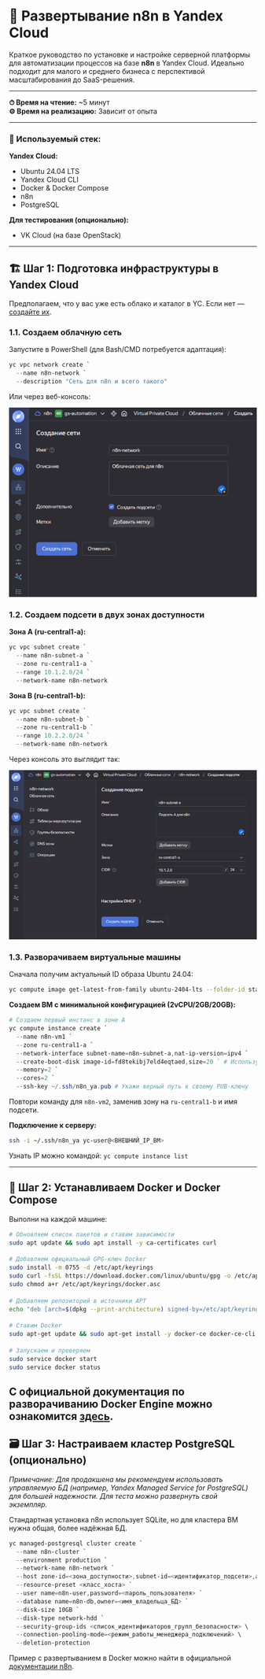 # 🚀 Развертывание n8n в Yandex Cloud

Краткое руководство по установке и настройке серверной платформы для автоматизации процессов на базе **n8n** в Yandex Cloud. Идеально подходит для малого и среднего бизнеса с перспективой масштабирования до SaaS-решения.

---
**⏱ Время на чтение:** ~5 минут  
**⚙️ Время на реализацию:** Зависит от опыта

---

### 🧰 Используемый стек:

**Yandex Cloud:**
- Ubuntu 24.04 LTS
- Yandex Cloud CLI
- Docker & Docker Compose
- n8n
- PostgreSQL

**Для тестирования (опционально):**
- VK Cloud (на базе OpenStack)

---

## 🏗 Шаг 1: Подготовка инфраструктуры в Yandex Cloud

Предполагаем, что у вас уже есть облако и каталог в YC. Если нет — [создайте их]((https://yandex.cloud/ru/docs/resource-manager/operations/cloud/create)).

### 1.1. Создаем облачную сеть

Запустите в PowerShell (для Bash/CMD потребуется адаптация):

```powershell
yc vpc network create `
  --name n8n-network `
  --description "Сеть для n8n и всего такого"
```

Или через веб-консоль:

![Создание сети в консоли Yandex Cloud](https://github.com/sword76/n8nYandexCloud/blob/main/assets/network_create.png)

### 1.2. Создаем подсети в двух зонах доступности

**Зона A (ru-central1-a):**
```powershell
yc vpc subnet create `
  --name n8n-subnet-a `
  --zone ru-central1-a `
  --range 10.1.2.0/24 `
  --network-name n8n-network
```

**Зона B (ru-central1-b):**
```powershell
yc vpc subnet create `
  --name n8n-subnet-b `
  --zone ru-central1-b `
  --range 10.2.2.0/24 `
  --network-name n8n-network
```

Через консоль это выглядит так:

![Создание подсети](https://github.com/sword76/n8nYandexCloud/blob/main/assets/subnet_create.png)

### 1.3. Разворачиваем виртуальные машины

Сначала получим актуальный ID образа Ubuntu 24.04:
```bash
yc compute image get-latest-from-family ubuntu-2404-lts --folder-id standard-images
```

**Создаем ВМ с минимальной конфигурацией (2vCPU/2GB/20GB):**

```powershell
# Создаем первый инстанс в зоне А
yc compute instance create `
  --name n8n-vm1 `
  --zone ru-central1-a `
  --network-interface subnet-name=n8n-subnet-a,nat-ip-version=ipv4 `
  --create-boot-disk image-id=fd8tekibj7eld4eqtaed,size=20 ` # Используй актуальный ID из команды выше!
  --memory=2 `
  --cores=2 `
  --ssh-key ~/.ssh/n8n_ya.pub # Укажи верный путь к своему PUB-ключу
```

Повтори команду для `n8n-vm2`, заменив зону на `ru-central1-b` и имя подсети.

**Подключение к серверу:**
```bash
ssh -i ~/.ssh/n8n_ya yc-user@<ВНЕШНИЙ_IP_ВМ>
```
Узнать IP можно командой: `yc compute instance list`

---

## 🐳 Шаг 2: Устанавливаем Docker и Docker Compose

Выполни на каждой машине:

```bash
# Обновляем список пакетов и ставим зависимости
sudo apt update && sudo apt install -y ca-certificates curl

# Добавляем официальный GPG-ключ Docker
sudo install -m 0755 -d /etc/apt/keyrings
sudo curl -fsSL https://download.docker.com/linux/ubuntu/gpg -o /etc/apt/keyrings/docker.asc
sudo chmod a+r /etc/apt/keyrings/docker.asc

# Добавляем репозиторий в источники APT
echo "deb [arch=$(dpkg --print-architecture) signed-by=/etc/apt/keyrings/docker.asc] https://download.docker.com/linux/ubuntu $(. /etc/os-release && echo "${UBUNTU_CODENAME:-$VERSION_CODENAME}") stable" | sudo tee /etc/apt/sources.list.d/docker.list > /dev/null

# Ставим Docker
sudo apt-get update && sudo apt-get install -y docker-ce docker-ce-cli containerd.io docker-buildx-plugin docker-compose-plugin

# Запускаем и проверяем
sudo service docker start
sudo service docker status
```
C официальной документация по разворачиванию Docker Engine можно ознакомится [здесь](https://docs.docker.com/engine/install/).
---

## 🗃 Шаг 3: Настраиваем кластер PostgreSQL (опционально)

*Примечание: Для продакшена мы рекомендуем использовать управляемую БД (например, Yandex Managed Service for PostgreSQL) для большей надежности. Для теста можно развернуть свой экземпляр.*

Стандартная установка n8n использует SQLite, но для кластера ВМ нужна общая, более надёжная БД. 

```powershell
yc managed-postgresql cluster create `
  --name n8n-cluster `
  --environment production `
  --network-name n8n-network `
  --host zone-id=<зона_доступности>,subnet-id=<идентификатор_подсети>,assign-public-ip=no `
  --resource-preset <класс_хоста> `
  --user name=n8n-user,password=<пароль_пользователя> `
  --database name=n8n-db,owner=<имя_владельца_БД> `
  --disk-size 10GB `
  --disk-type network-hdd `
  --security-group-ids <список_идентификаторов_групп_безопасности> \
  --connection-pooling-mode=<режим_работы_менеджера_подключений> \
  --deletion-protection
```

Пример с развертыванием в Docker можно найти в официальной [документации n8n](https://docs.n8n.io/hosting/installation/docker/#starting-n8n).
